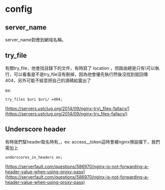 # config

## server\_name

server\_name對應到網域名稱。

## try\_file

有關try\_file，他會找目錄下的文件，有時寫了 location ，但路由總是只有\可以執行，可以看看是不是try\_file沒有刪掉，因為他會優先執行然後沒找到就回傳404，另外可能不經意把自己的源碼給露出了

ex:

```text
try_files $uri $uri/ =404;
```

[https://servers.ustclug.org/2014/09/nginx-try\_files-fallacy/](https://servers.ustclug.org/2014/09/nginx-try_files-fallacy/)

## Underscore header

有時我們幫header取名時有\_，ex: access\_\_token這時會被nginx預設擋下，我們需加上

```text
underscores_in_headers on;
```

[https://serverfault.com/questions/586970/nginx-is-not-forwarding-a-header-value-when-using-proxy-pass](https://serverfault.com/questions/586970/nginx-is-not-forwarding-a-header-value-when-using-proxy-pass)

